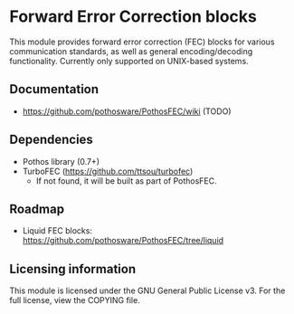 # Forward Error Correction blocks

This module provides forward error correction (FEC) blocks for various
communication standards, as well as general encoding/decoding functionality.
Currently only supported on UNIX-based systems.

## Documentation

* https://github.com/pothosware/PothosFEC/wiki (TODO)

## Dependencies

* Pothos library (0.7+)
* TurboFEC (https://github.com/ttsou/turbofec)
  * If not found, it will be built as part of PothosFEC.

## Roadmap

* Liquid FEC blocks: https://github.com/pothosware/PothosFEC/tree/liquid

## Licensing information

This module is licensed under the GNU General Public License v3. For the
full license, view the COPYING file.

